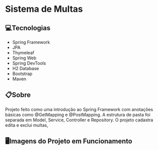 # Sistema de Multas

## 💻Tecnologias
  - Spring Framework
  - JPA
  - Thymeleaf
  - Spring Web
  - Spring DevTools
  - H2 Database
  - Bootstrap
  - Maven

## 📋Sobre
  Projeto feito como uma introdução ao Spring Framework com anotações básicas como @GetMapping e @PostMapping. A estrutura de pasta foi separada em Model, Service, Controller e Repository.
  O projeto cadastra edita e exclui multas,
  
## 🖥️Imagens do Projeto em Funcionamento
